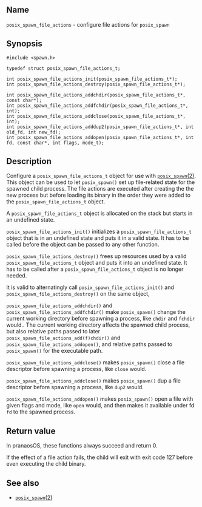 ## Name

`posix_spawn_file_actions` - configure file actions for `posix_spawn`

## Synopsis

```**c++
#include <spawn.h>

typedef struct posix_spawn_file_actions_t;

int posix_spawn_file_actions_init(posix_spawn_file_actions_t*);
int posix_spawn_file_actions_destroy(posix_spawn_file_actions_t*);

int posix_spawn_file_actions_addchdir(posix_spawn_file_actions_t*, const char*);
int posix_spawn_file_actions_addfchdir(posix_spawn_file_actions_t*, int);
int posix_spawn_file_actions_addclose(posix_spawn_file_actions_t*, int);
int posix_spawn_file_actions_adddup2(posix_spawn_file_actions_t*, int old_fd, int new_fd);
int posix_spawn_file_actions_addopen(posix_spawn_file_actions_t*, int fd, const char*, int flags, mode_t);
```

## Description

Configure a `posix_spawn_file_actions_t` object for use with [`posix_spawn`(2)](posix_spawn.md). This object can be used to let `posix_spawn()` set up file-related state for the spawned child process. The file actions are executed after creating the the new process but before loading its binary in the order they were added to the `posix_spawn_file_actions_t` object.

A `posix_spawn_file_actions_t` object is allocated on the stack but starts in an undefined state.

`posix_spawn_file_actions_init()` initializes a `posix_spawn_file_actions_t` object that is in an undefined state and puts it in a valid state. It has to be called before the object can be passed to any other function.

`posix_spawn_file_actions_destroy()` frees up resources used by a valid `posix_spawn_file_actions_t` object and puts it into an undefined state. It has to be called after a `posix_spawn_file_actions_t` object is no longer needed.

It is valid to alternatingly call `posix_spawn_file_actions_init()` and `posix_spawn_file_actions_destroy()` on the same object,

`posix_spawn_file_actions_addchdir()` and `posix_spawn_file_actions_addfchdir()` make `posix_spawn()` change the current working directory before spawning a process, like `chdir` and `fchdir` would.. The current working directory affects the spawned child process, but also relative paths passed to later `posix_spawn_file_actions_add(f)chdir()` and `posix_spawn_file_actions_addopen()`, and relative paths passed to `posix_spawn()` for the executable path.

`posix_spawn_file_actions_addclose()` makes `posix_spawn()` close a file descriptor before spawning a process, like `close` would.

`posix_spawn_file_actions_addclose()` makes `posix_spawn()` dup a file descriptor before spawning a process, like `dup2` would.

`posix_spawn_file_actions_addopen()` makes `posix_spawn()` open a file with given flags and mode, like `open` would, and then makes it available under fd `fd` to the spawned process.

## Return value

In pranaosOS, these functions always succeed and return 0.

If the effect of a file action fails, the child will exit with exit code 127 before even executing the child binary.

## See also

* [`posix_spawn`(2)](posix_spawn.md)
